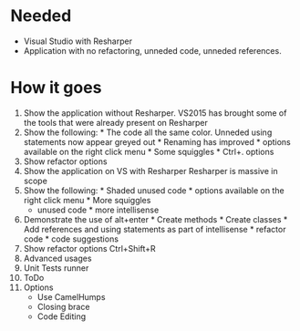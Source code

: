 Needed
======
  * Visual Studio with Resharper
  * Application with no refactoring, unneded code, unneded references.

How it goes
=====
1. Show the application without Resharper.
  VS2015 has brought some of the tools that were already present on Resharper
  1. Show the following:
    * The code all the same color. Unneded using statements now appear greyed out
	* Renaming has improved 
	* options available on the right click  menu
	* Some squiggles
	* Ctrl+. options
  2. Show refactor options
2. Show the application on VS with Resharper
   Resharper is massive in scope
  1. Show the following:
    * Shaded unused code
	* options available on the right click menu
	* More squiggles
	  * unused code
	* more intellisense
  2. Demonstrate the use of alt+enter
    * Create methods
	* Create classes
	* Add references and using statements as part of intellisense
	* refactor code
	* code suggestions
  3. Show refactor options Ctrl+Shift+R
  4. Advanced usages
  5. Unit Tests runner
  6. ToDo
  7. Options
  	 * Use CamelHumps
	 * Closing brace
	 * Code Editing
